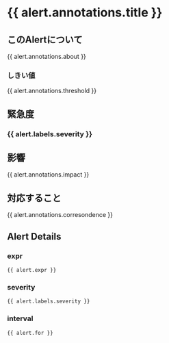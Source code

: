 # {{ alert.annotations.title }}
## このAlertについて
{{ alert.annotations.about }}

### しきい値
{{ alert.annotations.threshold }}

## 緊急度
### {{ alert.labels.severity }}

## 影響
{{ alert.annotations.impact }}

## 対応すること
{{ alert.annotations.corresondence }}

## Alert Details
### expr
```
{{ alert.expr }}
```

### severity
```
{{ alert.labels.severity }}
```

### interval
```
{{ alert.for }}
```